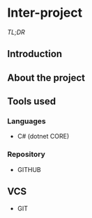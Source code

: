 # Inter-project

_TL;DR_

## Introduction

## About the project

## Tools used

### Languages

- C# (dotnet CORE)

### Repository

- GITHUB

## VCS

- GIT
